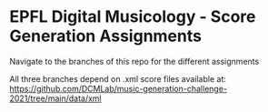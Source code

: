 # EPFL Digital Musicology - Score Generation Assignments

Navigate to the branches of this repo for the different assignments

All three branches depend on .xml score files available at: https://github.com/DCMLab/music-generation-challenge-2021/tree/main/data/xml

